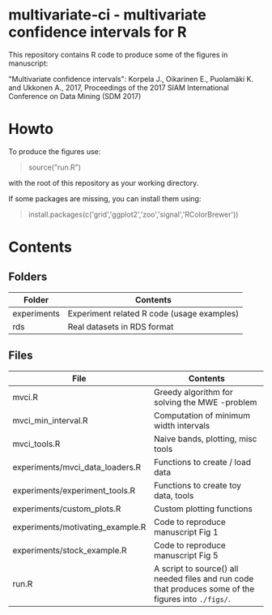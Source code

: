 # multivariate-ci - multivariate confidence intervals for R

This repository contains R code to produce some of the figures in manuscript:

"Multivariate confidence intervals": Korpela J., Oikarinen E., Puolamäki K. and Ukkonen A., 2017, Proceedings of the 2017 SIAM International Conference on Data Mining (SDM 2017)

# Howto
To produce the figures use:
> source("run.R")

with the root of this repository as your working directory.

If some packages are missing, you can install them using:
> install.packages(c('grid','ggplot2','zoo','signal','RColorBrewer'))

# Contents

## Folders
Folder | Contents
------------ | -------------
experiments | Experiment related R code (usage examples)
rds | Real datasets in RDS format


## Files

File | Contents
------------ | -------------
mvci.R | Greedy algorithm for solving the MWE -problem
mvci_min_interval.R | Computation of minimum width intervals
mvci_tools.R | Naive bands, plotting, misc tools
experiments/mvci_data_loaders.R | Functions to create / load data
experiments/experiment_tools.R | Functions to create toy data, tools
experiments/custom_plots.R | Custom plotting functions
experiments/motivating_example.R | Code to reproduce manuscript Fig 1
experiments/stock_example.R | Code to reproduce manuscript Fig 5
run.R | A script to source() all needed files and run code that produces some of the figures into `./figs/`.
